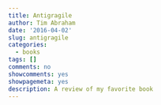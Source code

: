 ```yaml
---
title: Antigragile
author: Tim Abraham
date: '2016-04-02'
slug: antigragile
categories:
  - books
tags: []
comments: no
showcomments: yes
showpagemeta: yes
description: A review of my favorite book
---
```


